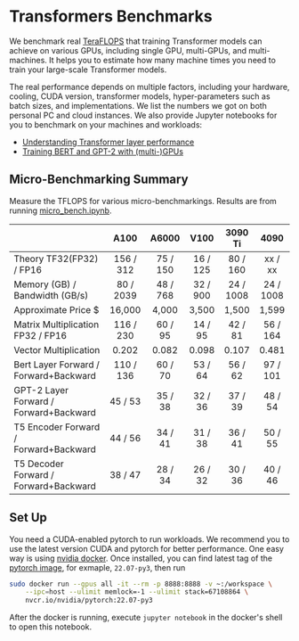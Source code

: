 # Transformers Benchmarks

We benchmark real [TeraFLOPS](https://en.wikipedia.org/wiki/FLOPS) that training Transformer models can achieve on various GPUs, including single GPU, multi-GPUs, and multi-machines. It helps you to estimate how many machine times you need to train your large-scale Transformer models. 

The real performance depends on multiple factors, including your hardware, cooling, CUDA version, transformer models, hyper-parameters such as batch sizes, and implementations. We list the numbers we got on both personal PC and cloud instances. We also provide Jupyter notebooks for you to benchmark on your machines and workloads:

- [Understanding Transformer layer performance](micro_bench.ipynb)
- [Training BERT and GPT-2 with (multi-)GPUs](transformers.ipynb)

## Micro-Benchmarking Summary

Measure the TFLOPS for various micro-benchmarkings. Results are from running [micro_bench.ipynb](micro_bench.ipynb).

|                                        | A100      |  A6000   | V100      | 3090 Ti  | 4090    |
| -------------------------------------- | :-------: | :------: | :-------: | :------: | :-----: |
| Theory TF32(FP32) / FP16               | 156 / 312 | 75 / 150 | 16 / 125  | 80 / 160 | xx / xx |
| Memory (GB) / Bandwidth (GB/s)         | 80 / 2039 | 48 / 768 | 32 / 900  | 24 / 1008 | 24 / 1008 |
| Approximate Price $                    |  16,000   |  4,000   |   3,500   |  1,500   | 1,599 |
| Matrix Multiplication FP32 / FP16      | 116 / 230 | 60 / 95  |  14 / 95  | 42 / 81  | 56 / 164 |
| Vector Multiplication                  |   0.202   |  0.082   |   0.098   |  0.107   | 0.481 |
| Bert Layer Forward / Forward+Backward  | 110 / 136 | 60 / 70  |  53 / 64  | 56 / 62  | 97 / 101 |
| GPT-2 Layer Forward / Forward+Backward |  45 / 53  | 35 / 38  |  32 / 36  | 37 / 39  | 48 / 54 |
| T5 Encoder Forward / Forward+Backward  |  44 / 56  | 34 / 41  |  31 / 38  | 36 / 41  | 50 / 55 |
| T5 Decoder Forward / Forward+Backward  |  38 / 47  | 28 / 34  |  26 / 32  | 30 / 36  | 40 / 46 |



## Set Up

You need a CUDA-enabled pytorch to run workloads. We recommend you to use the latest version CUDA and pytorch for better performance. One easy way is using [nvidia docker](https://docs.nvidia.com/datacenter/cloud-native/container-toolkit/install-guide.html#docker). Once installed, you can find latest tag of the [pytorch image](https://catalog.ngc.nvidia.com/orgs/nvidia/containers/pytorch), for exmaple, `22.07-py3`, then run 

```bash
sudo docker run --gpus all -it --rm -p 8888:8888 -v ~:/workspace \
	--ipc=host --ulimit memlock=-1 --ulimit stack=67108864 \
	nvcr.io/nvidia/pytorch:22.07-py3
```

After the docker is running, execute  `jupyter notebook` in the docker's shell to open this notebook.
